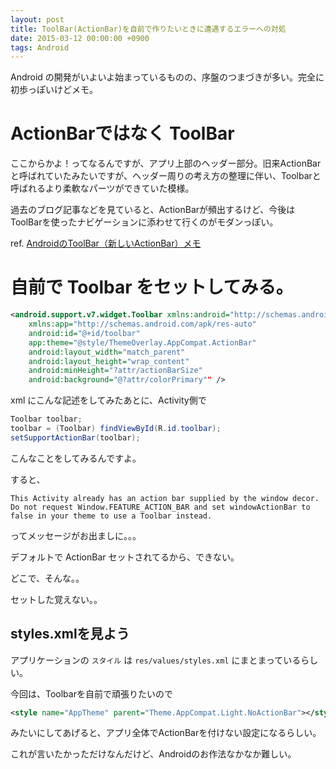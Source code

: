 ```yaml
---
layout: post
title: ToolBar(ActionBar)を自前で作りたいときに遭遇するエラーへの対処
date: 2015-03-12 00:00:00 +0900
tags: Android
---
```


Android の開発がいよいよ始まっているものの、序盤のつまづきが多い。完全に初歩っぽいけどメモ。


# ActionBarではなく ToolBar

ここからかよ！ってなるんですが、アプリ上部のヘッダー部分。旧来ActionBarと呼ばれていたみたいですが、ヘッダー周りの考え方の整理に伴い、Toolbarと呼ばれるより柔軟なパーツができていた模様。

過去のブログ記事などを見ていると、ActionBarが頻出するけど、今後はToolBarを使ったナビゲーションに添わせて行くのがモダンっぽい。

ref. [AndroidのToolBar（新しいActionBar）メモ](http://qiita.com/kobakei/items/f17019f8b0a88c8e57f4)

# 自前で Toolbar をセットしてみる。

```xml
<android.support.v7.widget.Toolbar xmlns:android="http://schemas.android.com/apk/res/android"
    xmlns:app="http://schemas.android.com/apk/res-auto"
    android:id="@+id/toolbar"
    app:theme="@style/ThemeOverlay.AppCompat.ActionBar"
    android:layout_width="match_parent"
    android:layout_height="wrap_content"
    android:minHeight="?attr/actionBarSize"
    android:background="@?attr/colorPrimary"" />
```

xml にこんな記述をしてみたあとに、Activity側で

```java
Toolbar toolbar;
toolbar = (Toolbar) findViewById(R.id.toolbar);
setSupportActionBar(toolbar);
````

こんなことをしてみるんですよ。

すると、

```
This Activity already has an action bar supplied by the window decor. Do not request Window.FEATURE_ACTION_BAR and set windowActionBar to false in your theme to use a Toolbar instead.
```

ってメッセージがお出ましに。。。

デフォルトで ActionBar セットされてるから、できない。

どこで、そんな。。

セットした覚えない。。

## styles.xmlを見よう

アプリケーションの `スタイル` は `res/values/styles.xml` にまとまっているらしい。

今回は、Toolbarを自前で頑張りたいので

```xml
<style name="AppTheme" parent="Theme.AppCompat.Light.NoActionBar"></style>
```

みたいにしてあげると、アプリ全体でActionBarを付けない設定になるらしい。

これが言いたかっただけなんだけど、Androidのお作法なかなか難しい。
